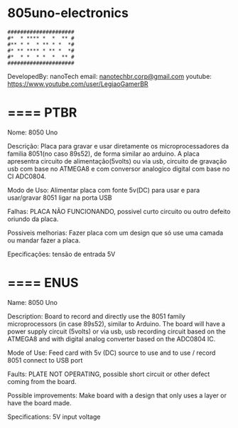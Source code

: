 # 805uno-electronics
```
#####################
#*  * **** *  *  ** #
#** * *  * ** * *  *#
#* ** **** * ** *  *#
#*  * *  * *  *  ** #
#####################
```
DevelopedBy: nanoTech
email: nanotechbr.corp@gmail.com
youtube: https://www.youtube.com/user/LegiaoGamerBR

====
PTBR
====
Nome: 8050 Uno

Descrição: Placa para gravar e usar diretamente os microprocessadores da familia 8051(no caso 89s52), de forma similar ao arduino. A placa apresentra circuito de alimentação(5volts) ou via usb, circuito de gravação usb com base no ATMEGA8 e com conversor analogico digital com base no CI ADC0804.

Modo de Uso:  Alimentar placa com fonte 5v(DC) para usar e para usar/gravar 8051 ligar na porta USB

Falhas: PLACA NÃO FUNCIONANDO, possivel curto circuito ou outro defeito oriundo da placa.

Possiveis melhorias: Fazer placa com um design que só use uma camada ou mandar fazer a placa.

Epecificações: tensão de entrada 5V

====
ENUS
====
Name: 8050 Uno

Description: Board to record and directly use the 8051 family microprocessors (in case 89s52), similar to Arduino. The board will have a power supply circuit (5volts) or via usb, usb recording circuit based on the ATMEGA8 and with digital analog converter based on the ADC0804 IC.

Mode of Use: Feed card with 5v (DC) source to use and to use / record 8051 connect to USB port

Faults: PLATE NOT OPERATING, possible short circuit or other defect coming from the board.

Possible improvements: Make board with a design that only uses a layer or have the board made.

Specifications: 5V input voltage
